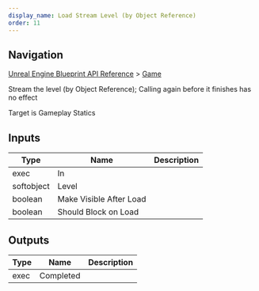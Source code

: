 ```yaml
---
display_name: Load Stream Level (by Object Reference)
order: 11
---
```

## Navigation

[Unreal Engine Blueprint API Reference](https://dev.epicgames.com/documentation/en-us/unreal-engine/BlueprintAPI) > [Game](https://dev.epicgames.com/documentation/en-us/unreal-engine/BlueprintAPI/Game)

Stream the level (by Object Reference); Calling again before it finishes has no effect

Target is Gameplay Statics

## Inputs

| Type | Name | Description |
| --- | --- | --- |
| exec | In |  |
| softobject | Level |  |
| boolean | Make Visible After Load |  |
| boolean | Should Block on Load |  |

## Outputs

| Type | Name | Description |
| --- | --- | --- |
| exec | Completed |  |
